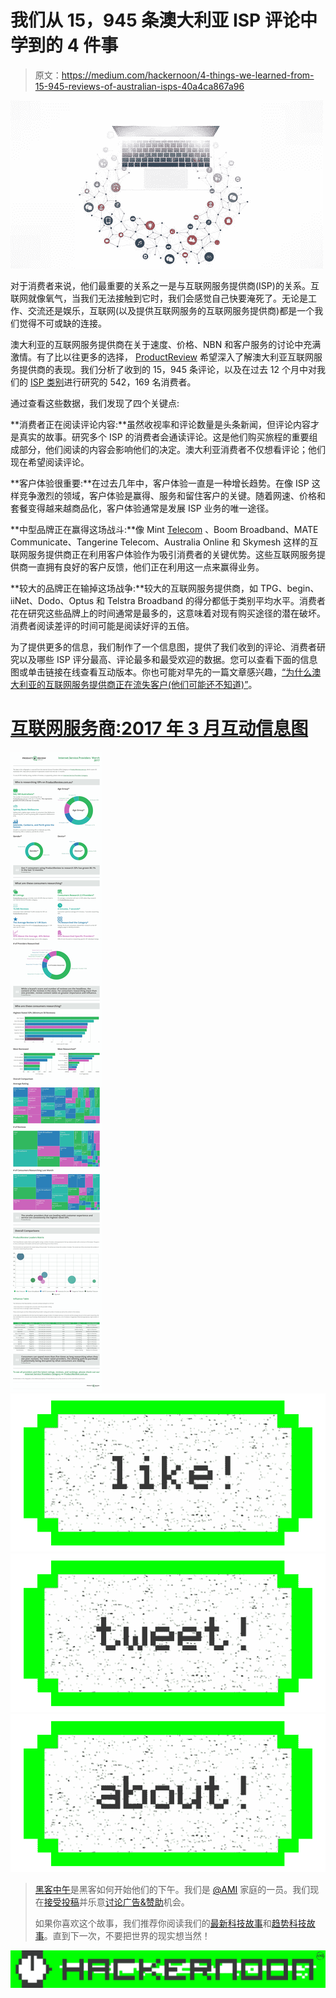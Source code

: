 # 我们从 15，945 条澳大利亚 ISP 评论中学到的 4 件事

> 原文：<https://medium.com/hackernoon/4-things-we-learned-from-15-945-reviews-of-australian-isps-40a4ca867a96>

![](img/025d00c2a649e33c8f7260797ce8fca6.png)

对于消费者来说，他们最重要的关系之一是与互联网服务提供商(ISP)的关系。互联网就像氧气，当我们无法接触到它时，我们会感觉自己快要淹死了。无论是工作、交流还是娱乐，互联网(以及提供互联网服务的互联网服务提供商)都是一个我们觉得不可或缺的连接。

澳大利亚的互联网服务提供商在关于速度、价格、NBN 和客户服务的讨论中充满激情。有了比以往更多的选择， [ProductReview](http://www.productreview.com.au/) 希望深入了解澳大利亚互联网服务提供商的表现。我们分析了收到的 15，945 条评论，以及在过去 12 个月中对我们的 [ISP 类别](http://www.productreview.com.au/c/internet-service-providers.html)进行研究的 542，169 名消费者。

通过查看这些数据，我们发现了四个关键点:

**消费者正在阅读评论内容:**虽然收视率和评论数量是头条新闻，但评论内容才是真实的故事。研究多个 ISP 的消费者会通读评论。这是他们购买旅程的重要组成部分，他们阅读的内容会影响他们的决定。澳大利亚消费者不仅想看评论；他们现在希望阅读评论。

**客户体验很重要:**在过去几年中，客户体验一直是一种增长趋势。在像 ISP 这样竞争激烈的领域，客户体验是赢得、服务和留住客户的关键。随着网速、价格和套餐变得越来越商品化，客户体验通常是发展 ISP 业务的唯一途径。

**中型品牌正在赢得这场战斗:**像 Mint [Telecom](https://hackernoon.com/tagged/telecom) 、Boom Broadband、MATE Communicate、Tangerine Telecom、Australia Online 和 Skymesh 这样的互联网服务提供商正在利用客户体验作为吸引消费者的关键优势。这些互联网服务提供商一直拥有良好的客户反馈，他们正在利用这一点来赢得业务。

**较大的品牌正在输掉这场战争:**较大的互联网服务提供商，如 TPG、begin、iiNet、Dodo、Optus 和 Telstra Broadband 的得分都低于类别平均水平。消费者花在研究这些品牌上的时间通常是最多的，这意味着对现有购买途径的潜在破坏。消费者阅读差评的时间可能是阅读好评的五倍。

为了提供更多的信息，我们制作了一个信息图，提供了我们收到的评论、消费者研究以及哪些 ISP 评分最高、评论最多和最受欢迎的数据。您可以查看下面的信息图或单击链接在线查看互动版本。你也可能对早先的一篇文章感兴趣，[“为什么澳大利亚的互联网服务提供商正在流失客户(他们可能还不知道)”](http://www.linkedin.com/pulse/how-australian-isps-losing-customers-probably-dont-know-chris-perrine)。

# [互联网服务商:2017 年 3 月互动信息图](http://infogr.am/productreview_internet_service_providers)

![](img/624118f52a01fa3c97d6ff8328175f18.png)[![](img/50ef4044ecd4e250b5d50f368b775d38.png)](http://bit.ly/HackernoonFB)[![](img/979d9a46439d5aebbdcdca574e21dc81.png)](https://goo.gl/k7XYbx)[![](img/2930ba6bd2c12218fdbbf7e02c8746ff.png)](https://goo.gl/4ofytp)

> [黑客中午](http://bit.ly/Hackernoon)是黑客如何开始他们的下午。我们是 [@AMI](http://bit.ly/atAMIatAMI) 家庭的一员。我们现在[接受投稿](http://bit.ly/hackernoonsubmission)并乐意[讨论广告&赞助](mailto:partners@amipublications.com)机会。
> 
> 如果你喜欢这个故事，我们推荐你阅读我们的[最新科技故事](http://bit.ly/hackernoonlatestt)和[趋势科技故事](https://hackernoon.com/trending)。直到下一次，不要把世界的现实想当然！

![](img/be0ca55ba73a573dce11effb2ee80d56.png)